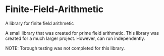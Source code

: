 # Finite-Field-Arithmetic
A library for finite field arithmetic

A small library that was created for prime field arithmetic.
This library was created for a much larger project. However, can run independently.

NOTE: Torough testing was not completed for this library.
